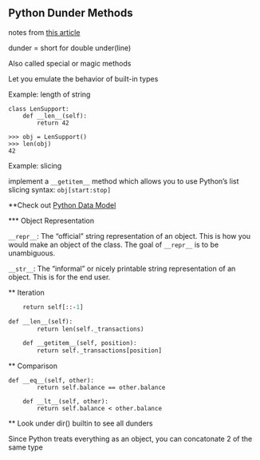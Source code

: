 ## Python Dunder Methods

notes from [this article](https://dbader.org/blog/python-dunder-methods)

dunder = short for double under(line)

Also called special or magic methods

Let you emulate the behavior of built-in types

Example: length of string
```
class LenSupport:
    def __len__(self):
        return 42

>>> obj = LenSupport()
>>> len(obj)
42
```
Example: slicing

implement a `__getitem__` method which allows you to use Python’s list slicing syntax: `obj[start:stop]`

**Check out [Python Data Model](https://docs.python.org/3/reference/datamodel.html)

*** Object Representation

`__repr__`: The “official” string representation of an object. This is how you would make an object of the class. The goal of `__repr__` is to be unambiguous.

`__str__`: The “informal” or nicely printable string representation of an object. This is for the end user.

** Iteration

```def __reversed__(self):
    return self[::-1]

def __len__(self):
        return len(self._transactions)

    def __getitem__(self, position):
        return self._transactions[position]
```
** Comparison

```
def __eq__(self, other):
        return self.balance == other.balance

    def __lt__(self, other):
        return self.balance < other.balance
```
** Look under dir() builtin to see all dunders

Since Python treats everything as an object, you can concatonate 2 of the same type





